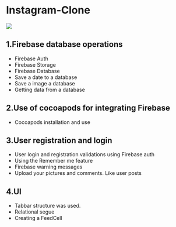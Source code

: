 # Instagram-Clone

![](https://cdn4.iconfinder.com/data/icons/google-i-o-2016/512/google_firebase-2-512.png)


## 1.Firebase database operations
- Firebase Auth
- Firebase Storage
- Firebase Database
- Save a date to a database
- Save a image a database
- Getting data from a database

## 2.Use of cocoapods for integrating Firebase
- Cocoapods installation and use

## 3.User registration and login

- User login and registration validations using Firebase auth
- Using the Remember me feature
- Firebase warning messages
- Upload your pictures and comments. Like user posts
    
## 4.UI
- Tabbar structure was used.
- Relational segue
- Creating a FeedCell
